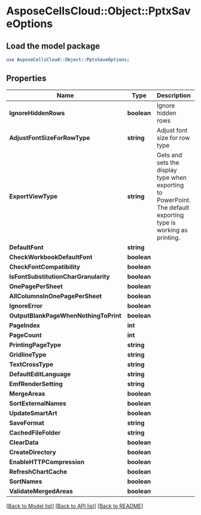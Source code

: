 # AsposeCellsCloud::Object::PptxSaveOptions 

## Load the model package
```perl
use AsposeCellsCloud::Object::PptxSaveOptions;
```

## Properties
Name | Type | Description | Notes
------------ | ------------- | ------------- | -------------
**IgnoreHiddenRows** | **boolean** | Ignore hidden rows |
**AdjustFontSizeForRowType** | **string** | Adjust font size for row type |
**ExportViewType** | **string** | Gets and sets the display type when exporting to PowerPoint. The default exporting type is working as printing. |
**DefaultFont** | **string** |  |
**CheckWorkbookDefaultFont** | **boolean** |  |
**CheckFontCompatibility** | **boolean** |  |
**IsFontSubstitutionCharGranularity** | **boolean** |  |
**OnePagePerSheet** | **boolean** |  |
**AllColumnsInOnePagePerSheet** | **boolean** |  |
**IgnoreError** | **boolean** |  |
**OutputBlankPageWhenNothingToPrint** | **boolean** |  |
**PageIndex** | **int** |  |
**PageCount** | **int** |  |
**PrintingPageType** | **string** |  |
**GridlineType** | **string** |  |
**TextCrossType** | **string** |  |
**DefaultEditLanguage** | **string** |  |
**EmfRenderSetting** | **string** |  |
**MergeAreas** | **boolean** |  |
**SortExternalNames** | **boolean** |  |
**UpdateSmartArt** | **boolean** |  |
**SaveFormat** | **string** |  |
**CachedFileFolder** | **string** |  |
**ClearData** | **boolean** |  |
**CreateDirectory** | **boolean** |  |
**EnableHTTPCompression** | **boolean** |  |
**RefreshChartCache** | **boolean** |  |
**SortNames** | **boolean** |  |
**ValidateMergedAreas** | **boolean** |  |  

[[Back to Model list]](../README.md#documentation-for-models) [[Back to API list]](../README.md#documentation-for-api-endpoints) [[Back to README]](../README.md)

